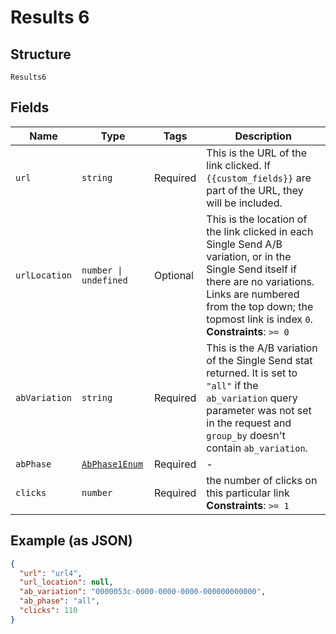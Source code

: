 
# Results 6

## Structure

`Results6`

## Fields

| Name | Type | Tags | Description |
|  --- | --- | --- | --- |
| `url` | `string` | Required | This is the URL of the link clicked. If `{{custom_fields}}` are part of the URL, they will be included. |
| `urlLocation` | `number \| undefined` | Optional | This is the location of the link clicked in each Single Send A/B variation, or in the Single Send itself if there are no variations. Links are numbered from the top down; the topmost link is index `0`.<br>**Constraints**: `>= 0` |
| `abVariation` | `string` | Required | This is the A/B variation of the Single Send stat returned. It is set to `"all"` if the `ab_variation` query parameter was not set in the request and `group_by` doesn't contain `ab_variation`. |
| `abPhase` | [`AbPhase1Enum`](../../doc/models/ab-phase-1-enum.md) | Required | - |
| `clicks` | `number` | Required | the number of clicks on this particular link<br>**Constraints**: `>= 1` |

## Example (as JSON)

```json
{
  "url": "url4",
  "url_location": null,
  "ab_variation": "0000053c-0000-0000-0000-000000000000",
  "ab_phase": "all",
  "clicks": 110
}
```


